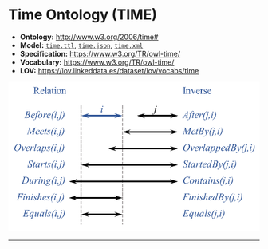 # Time Ontology (TIME)

- **Ontology:** http://www.w3.org/2006/time#
- **Model:** [`time.ttl`](local/time.ttl), [`time.json`](local/time.json), [`time.xml`](local/time.xml)
- **Specification:** https://www.w3.org/TR/owl-time/
- **Vocabulary:** https://www.w3.org/TR/owl-time/
- **LOV:** https://lov.linkeddata.es/dataset/lov/vocabs/time

![](images/interval-relations.original.png)

---
